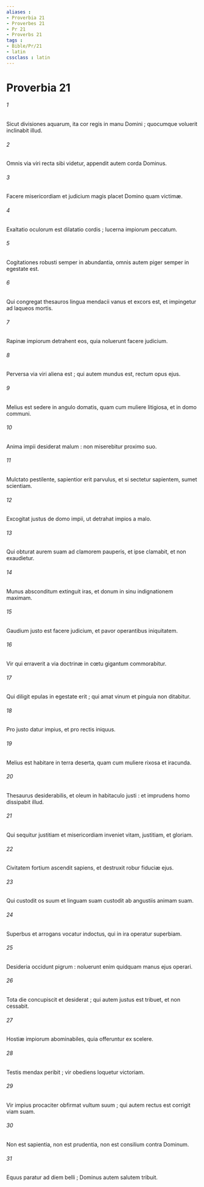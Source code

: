 ```yaml
---
aliases : 
- Proverbia 21
- Proverbes 21
- Pr 21
- Proverbs 21
tags : 
- Bible/Pr/21
- latin
cssclass : latin
---
```


# Proverbia 21

###### 1
Sicut divisiones aquarum, ita cor regis in manu Domini ; quocumque voluerit inclinabit illud.
###### 2
Omnis via viri recta sibi videtur, appendit autem corda Dominus.
###### 3
Facere misericordiam et judicium magis placet Domino quam victimæ.
###### 4
Exaltatio oculorum est dilatatio cordis ; lucerna impiorum peccatum.
###### 5
Cogitationes robusti semper in abundantia, omnis autem piger semper in egestate est.
###### 6
Qui congregat thesauros lingua mendacii vanus et excors est, et impingetur ad laqueos mortis.
###### 7
Rapinæ impiorum detrahent eos, quia noluerunt facere judicium.
###### 8
Perversa via viri aliena est ; qui autem mundus est, rectum opus ejus.
###### 9
Melius est sedere in angulo domatis, quam cum muliere litigiosa, et in domo communi.
###### 10
Anima impii desiderat malum : non miserebitur proximo suo.
###### 11
Mulctato pestilente, sapientior erit parvulus, et si sectetur sapientem, sumet scientiam.
###### 12
Excogitat justus de domo impii, ut detrahat impios a malo.
###### 13
Qui obturat aurem suam ad clamorem pauperis, et ipse clamabit, et non exaudietur.
###### 14
Munus absconditum extinguit iras, et donum in sinu indignationem maximam.
###### 15
Gaudium justo est facere judicium, et pavor operantibus iniquitatem.
###### 16
Vir qui erraverit a via doctrinæ in cœtu gigantum commorabitur.
###### 17
Qui diligit epulas in egestate erit ; qui amat vinum et pinguia non ditabitur.
###### 18
Pro justo datur impius, et pro rectis iniquus.
###### 19
Melius est habitare in terra deserta, quam cum muliere rixosa et iracunda.
###### 20
Thesaurus desiderabilis, et oleum in habitaculo justi : et imprudens homo dissipabit illud.
###### 21
Qui sequitur justitiam et misericordiam inveniet vitam, justitiam, et gloriam.
###### 22
Civitatem fortium ascendit sapiens, et destruxit robur fiduciæ ejus.
###### 23
Qui custodit os suum et linguam suam custodit ab angustiis animam suam.
###### 24
Superbus et arrogans vocatur indoctus, qui in ira operatur superbiam.
###### 25
Desideria occidunt pigrum : noluerunt enim quidquam manus ejus operari.
###### 26
Tota die concupiscit et desiderat ; qui autem justus est tribuet, et non cessabit.
###### 27
Hostiæ impiorum abominabiles, quia offeruntur ex scelere.
###### 28
Testis mendax peribit ; vir obediens loquetur victoriam.
###### 29
Vir impius procaciter obfirmat vultum suum ; qui autem rectus est corrigit viam suam.
###### 30
Non est sapientia, non est prudentia, non est consilium contra Dominum.
###### 31
Equus paratur ad diem belli ; Dominus autem salutem tribuit.
